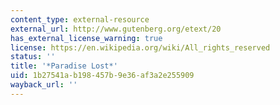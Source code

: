 ```yaml
---
content_type: external-resource
external_url: http://www.gutenberg.org/etext/20
has_external_license_warning: true
license: https://en.wikipedia.org/wiki/All_rights_reserved
status: ''
title: '*Paradise Lost*'
uid: 1b27541a-b198-457b-9e36-af3a2e255909
wayback_url: ''
---
```

